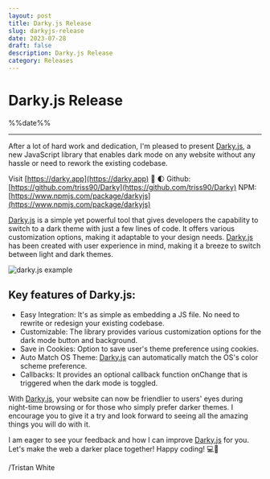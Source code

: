 ```yaml
---
layout: post
title: Darky.js Release
slug: darkyjs-release
date: 2023-07-28
draft: false
description: Darky.js Release
category: Releases
---
```



<style>
img {
    max-width: 100%;
}
</style>

# Darky.js Release

<p class='timestamp'><time datetime='%%date%%'>%%date%%</time></p><hr>

After a lot of hard work and dedication, I'm pleased to present [Darky.js](https://darky.app), a new JavaScript library that enables dark mode on any website without any hassle or need to rework the existing codebase.

Visit [https://darky.app](https://darky.app) 💪 🌓
Github: [https://github.com/triss90/Darky](https://github.com/triss90/Darky)
NPM: [https://www.npmjs.com/package/darkyjs](https://www.npmjs.com/package/darkyjs)

[Darky.js](https://darky.app) is a simple yet powerful tool that gives developers the capability to switch to a dark theme with just a few lines of code. It offers various customization options, making it adaptable to your design needs. [Darky.js](https://darky.app) has been created with user experience in mind, making it a breeze to switch between light and dark themes.

![darky.js example](https://triss.dev/examples/darky-js-example.gif)

## Key features of Darky.js:

* Easy Integration: It's as simple as embedding a JS file. No need to rewrite or redesign your existing codebase.
* Customizable: The library provides various customization options for the dark mode button and background.
* Save in Cookies: Option to save user's theme preference using cookies.
* Auto Match OS Theme: [Darky.js](https://darky.app) can automatically match the OS's color scheme preference.
* Callbacks: It provides an optional callback function onChange that is triggered when the dark mode is toggled.

With [Darky.js](https://darky.app), your website can now be friendlier to users' eyes during night-time browsing or for those who simply prefer darker themes. I encourage you to give it a try and look forward to seeing all the amazing things you will do with it.

I am eager to see your feedback and how I can improve [Darky.js](https://darky.app) for you. Let's make the web a darker place together! Happy coding! 💻🌙

/Tristan White
